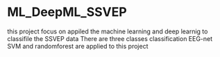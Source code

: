 # ML_DeepML_SSVEP
this project focus on appiled the machine learning and deep learnig to classifile the SSVEP data
There are  three classes classification
EEG-net SVM and randomforest are applied to this project
